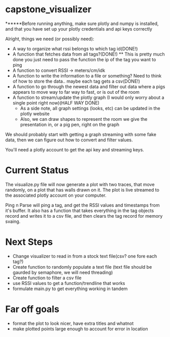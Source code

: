 # capstone_visualizer

******Before running anything, make sure plotly and numpy is installed, and that you have set up your plotly credentials and api keys correctly

Alright, things we need (or possibly need):
- A way to organize what rssi belongs to which tag id(DONE!)
- A function that fetches data from all tags?(DONE!)
    ** This is pretty much done you just need to pass the function the ip of the tag you want to ping
- A function to convert RSSI -> meters/cm/idk
- A function to write the information to a file or something? Need to think of how to store the data.. maybe each tag gets a csv(DONE!)
- A function to go through the newest data and filter out data where a pigs appears to move way to far way to fast, or is out of the room
- A function to stream/update the plotly graph (I would only worry about a single point right now)(HALF WAY DONE)
    - As a side note, all graph settings (looks, etc) can be updated in the plotly website
    - Also, we can draw shapes to represent the room we give the presentation in, or a pig pen, right on the graph
    

We should probably start with getting a graph streaming with some fake data, then we can figure out how to convert and filter values.

You'll need a plotly account to get the api key and streaming keys.

# Current Status
The visualize.py file will now generate a plot with two traces, that move randomly, on a plot that has walls drawn on it. The plot is live streamed to the associated plotly account on your computer.

Ping n Parse will ping a tag, and get the RSSI values and timestamps from it's buffer. It also has a function that takes everything in the tag objects record and writes it to a csv file, and then clears the tag record for memory svaing.

# Next Steps
- Change visualizer to read in from a stock text file(csv? one fore each tag?)
- Create function to randomly populate a text file (text file should be gaurded by semaphore, we will need threading)
- Create function to filter a csv file
- use RSSI values to get a function/trendline that works
- formulate main.py to get everything working in tandem

# Far off goals
- format the plot to look nicer, have extra titles and whatnot
- make plotted points large enough to account for error in location


